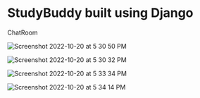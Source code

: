 # StudyBuddy built using Django
ChatRoom


![Screenshot 2022-10-20 at 5 30 50 PM](https://user-images.githubusercontent.com/71853471/197090079-19366c6c-489a-4693-884e-84cdb84ff714.png)


![Screenshot 2022-10-20 at 5 30 32 PM](https://user-images.githubusercontent.com/71853471/197090159-2d85bd58-d220-4c4e-ade0-d2649d46b836.png)


![Screenshot 2022-10-20 at 5 33 34 PM](https://user-images.githubusercontent.com/71853471/197090230-76b87e06-b277-4a54-89c1-bb6a6b954cf6.png)


![Screenshot 2022-10-20 at 5 34 14 PM](https://user-images.githubusercontent.com/71853471/197090269-4fe8a30a-8e8d-4193-ae2e-6fe34434ff93.png)
